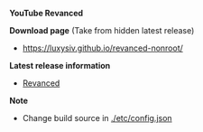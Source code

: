 **YouTube Revanced**

**Download page** (Take from hidden latest release)
  - https://luxysiv.github.io/revanced-nonroot/

**Latest release information**
  - [Revanced](https://github.com/revanced/revanced-patches/releases/latest)


**Note**
 - Change build source in [./etc/config.json](./etc/config.json)
